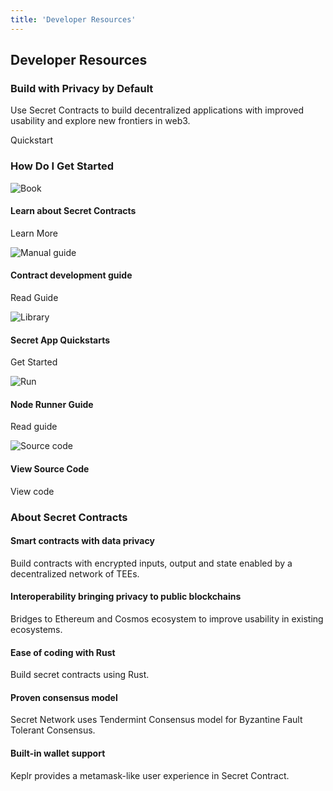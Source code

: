 ```yaml
---
title: 'Developer Resources'
---
```









<!-- hero title -->
<column>

<block>

<hero-title>

## Developer Resources


</hero-title>

</block>

</column>









<!-- Intro -->
<column class="spacer-s" number="2" number-m="1" number-s="1" weight="left">

<block>

### Build with Privacy by Default

Use Secret Contracts to build decentralized applications with improved usability and explore new frontiers in web3.

<btn class="no-arrow" url="https://docs.scrt.network/dev/developers.html">Quickstart</btn>

</block>

</column>









<!-- block header -->
<column>

<block>

### How Do I Get Started

</block>

</column>








<!-- how do i get starter -->
<column id="secret-contracts" class="spacer-s" number="5" number-m="2" number-s="1">

<block>

<card-simple>

![Book](../img/card/book.svg)

#### Learn about Secret Contracts

<btn class="full" url="https://docs.scrt.network/dev/developers.html">Learn More</btn>

</card-simple>

</block>

<block>

<card-simple>

![Manual guide](../img/card/manual-guide.svg)

#### Contract development guide

<btn class="full" url="https://github.com/enigmampc/secret-contracts-guide">Read Guide</btn>

</card-simple>

</block>

<block>

<card-simple class="vertical-stretch">

![Library](../../src/assets/library.svg)

#### Secret App Quickstarts

<btn class="full" url="https://github.com/enigmampc/SecretJS-Templates">Get Started</btn>

</card-simple>

</block>

<block>

<card-simple class="vertical-stretch">

![Run](../img/card/run.svg)

#### Node Runner Guide

<btn class="full" url="https://docs.scrt.network/validators-and-full-nodes/join-validator-mainnet.html">Read guide</btn>

</card-simple>

</block>

<block>

<card-simple class="vertical-stretch">

![Source code](../img/card/source-code.svg)

#### View Source Code

<btn class="full" url="https://github.com/enigmampc/SecretNetwork">View code</btn>

</card-simple>

</block>

</column>









<!-- block header -->
<column>

<block>

### About Secret Contracts

</block>

</column>










<!-- about secret contracts -->
<column class="spacer-s" number="3" number-m="2" number-s="1">

<block>

<card-minimal>

#### Smart contracts with data privacy

Build contracts with encrypted inputs, output and state enabled by a decentralized network of TEEs.

</card-minimal>

</block>

<block>

<card-minimal>

#### Interoperability bringing privacy to public blockchains

Bridges to Ethereum and Cosmos ecosystem to improve usability in existing ecosystems.

</card-minimal>

</block>

<block>

<card-minimal>

#### Ease of coding with Rust

Build secret contracts using Rust.

</card-minimal>

</block>

<block>

<card-minimal>

#### Proven consensus model

Secret Network uses Tendermint Consensus model for Byzantine Fault Tolerant Consensus.

</card-minimal>

</block>

<block>

<card-minimal>

#### Built-in wallet support

Keplr provides a metamask-like user experience in Secret Contract.

</card-minimal>

</block>

</column>










